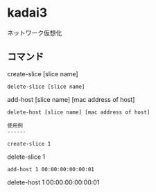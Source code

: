 kadai3
======

ネットワーク仮想化

コマンド
------

create-slice [slice name]
```
delete-slice [slice name]
```
add-host [slice name] [mac address of host]
```
delete-host [slice name] [mac address of host]

使用例
------

create-slice 1
```
delete-slice 1
```
add-host 1 00:00:00:00:00:01
```
delete-host 1 00:00:00:00:00:01

